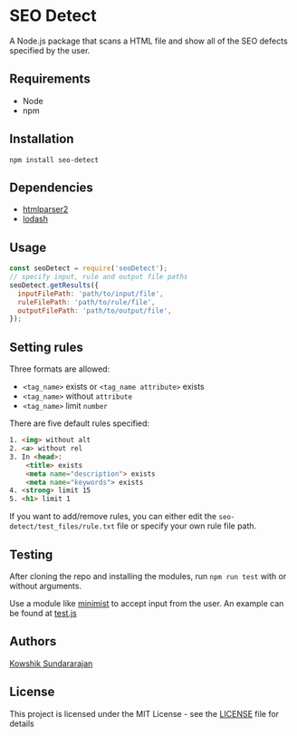 # SEO Detect
A Node.js package that scans a HTML file and show all of the SEO defects specified by the user.

## Requirements
* Node
* npm

## Installation
    npm install seo-detect

## Dependencies
* [htmlparser2](https://github.com/fb55/htmlparser2/)
* [lodash](https://lodash.com/)

## Usage
```javascript
const seoDetect = require('seoDetect');
// specify input, rule and output file paths
seoDetect.getResults({
  inputFilePath: 'path/to/input/file',
  ruleFilePath: 'path/to/rule/file',
  outputFilePath: 'path/to/output/file',
});
```
## Setting rules
Three formats are allowed:
  * `<tag_name>` exists or `<tag_name attribute>` exists
  * `<tag_name>` without `attribute`
  * `<tag_name>` limit `number`

There are five default rules specified:
```html
1. <img> without alt
2. <a> without rel
3. In <head>:
    <title> exists
    <meta name="description"> exists
    <meta name="keywords"> exists
4. <strong> limit 15
5. <h1> limit 1
```  
If you want to add/remove rules, you can either edit the `seo-detect/test_files/rule.txt` file or specify your own rule file path.

## Testing
After cloning the repo and installing the modules, run `npm run test` with or without arguments.

Use a module like [minimist](https://www.npmjs.com/package/minimist) to accept input from the user. An example can be found at [test.js](https://github.com/kowshik-sundararajan/seo-detect/blob/master/lib/test.js)

## Authors
[Kowshik Sundararajan](https://github.com/kowshik-sundararajan)

## License
This project is licensed under the MIT License - see the [LICENSE](LICENSE) file for details
